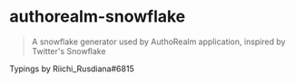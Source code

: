 # authorealm-snowflake
> A snowflake generator used by AuthoRealm application, inspired by Twitter's Snowflake

Typings by Riichi_Rusdiana#6815
